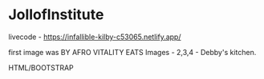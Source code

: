 # JollofInstitute
livecode - https://infallible-kilby-c53065.netlify.app/

first image was BY AFRO VITALITY EATS
Images - 2,3,4  - Debby's kitchen. 

HTML/BOOTSTRAP
